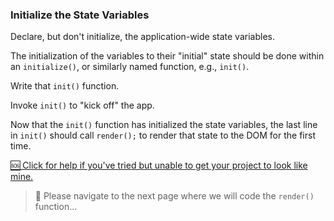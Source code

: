 ### Initialize the State Variables

Declare, but don't initialize, the application-wide state variables.

The initialization of the variables to their "initial" state should be done within an `initialize()`, or similarly named function, e.g., `init()`.
	
Write that `init()` function.
	
Invoke `init()` to "kick off" the app.

Now that the `init()` function has initialized the state variables, the last line in `init()` should call `render();` to render that state to the DOM for the first time.

<a href="https://gist.github.com/jim-clark/17eeeba29c1e02a5e311a00473d0436f" target="_blank">
🆘 Click for help if you've tried but unable to get your project to look like mine.
</a>

> 🚀 Please navigate to the next page where we will code the `render()` function...
